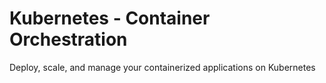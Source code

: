 # Kubernetes - Container Orchestration

Deploy, scale, and manage your containerized applications on Kubernetes
